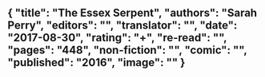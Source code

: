 {
 "title": "The Essex Serpent",
 "authors": "Sarah Perry",
 "editors": "",
 "translator": "",
 "date": "2017-08-30",
 "rating": "+",
 "re-read": "",
 "pages": "448",
 "non-fiction": "",
 "comic": "",
 "published": "2016",
 "image": ""
}
---

